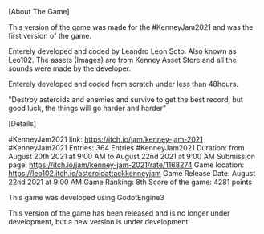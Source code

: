 [About The Game]

This version of the game was made for the #KenneyJam2021 and was the first version of the game.

Enterely developed and coded by Leandro Leon Soto. Also known as Leo102.
The assets (Images) are from Kenney Asset Store and all the sounds were made by the developer.

Enterely developed and coded from scratch under less than 48hours.



"Destroy asteroids and enemies and survive to get the best record, but good luck, the things will go harder and harder"

[Details]

#KenneyJam2021 link: https://itch.io/jam/kenney-jam-2021
#KenneyJam2021 Entries: 364 Entries
#KenneyJam2021 Duration: from August 20th 2021 at 9:00 AM to August 22nd 2021 at 9:00 AM
Submission page: https://itch.io/jam/kenney-jam-2021/rate/1168274 
Game location: https://leo102.itch.io/asteroidattackkenneyjam
Game Release Date: August 22nd 2021 at 9:00 AM
Game Ranking: 8th
Score of the game: 4281 points

This game was developed using GodotEngine3

This version of the game has been released and is no longer under development, but a new version is under development.

 
